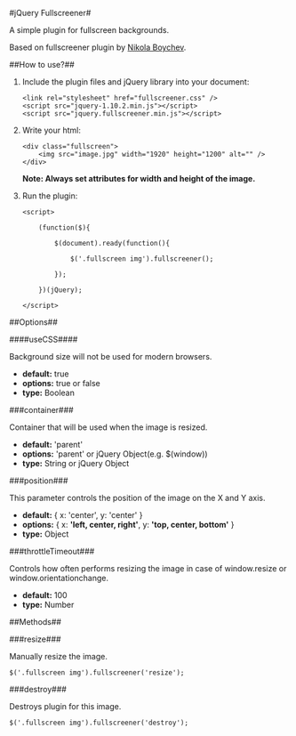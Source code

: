 #jQuery Fullscreener#

A simple plugin for fullscreen backgrounds.

Based on fullscreener plugin by [Nikola Boychev](https://github.com/NBoychev "NBoychev"). 

##How to use?##

1. Include the plugin files and jQuery library into your document:

    ```
    <link rel="stylesheet" href="fullscreener.css" />
    <script src="jquery-1.10.2.min.js"></script>
    <script src="jquery.fullscreener.min.js"></script>
    ```
    
2. Write your html:
    
    ```
    <div class="fullscreen">
    	<img src="image.jpg" width="1920" height="1200" alt="" />
    </div>
    ```
    **Note: Always set attributes for width and height of the image.**

3. Run the plugin:

    ```
    <script>
    
    	(function($){
    
    		$(document).ready(function(){
    
    			$('.fullscreen img').fullscreener();
    
    		});
    
    	})(jQuery);
    
    </script>
    ```
    
##Options##

####useCSS####

Background size will not be used for modern browsers.
* **default:** true
* **options:** true or false
* **type:** Boolean

###container###

Container that will be used when the image is resized.
* **default:** 'parent'
* **options:** 'parent' or jQuery Object(e.g. $(window))
* **type:** String or jQuery Object

###position###

This parameter controls the position of the image on the X and Y axis.
* **default:** { x: 'center', y: 'center' }
* **options:** { x: **'left, center, right'**, y: **'top, center, bottom'** }
* **type:** Object

###throttleTimeout###

Controls how often performs resizing the image in case of window.resize or window.orientationchange.
* **default:** 100
* **type:** Number

##Methods##

###resize###

Manually resize the image.
```
$('.fullscreen img').fullscreener('resize');
```

###destroy###

Destroys plugin for this image.
```
$('.fullscreen img').fullscreener('destroy');
```
